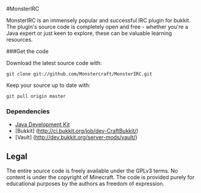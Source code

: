 #MonsterIRC

MonsterIRC is an immensely popular and successful IRC plugin for bukkit. The plugin's source code is completely open and free - whether you're a Java expert or just keen to explore, these can be valuable learning resources. 

###Get the code

Download the latest source code with:

    git clone git://github.com/Monstercraft/MonsterIRC.git
	
Keep your source up to date with:

    git pull origin master


### Dependencies

 * [Java Development Kit](http://www.oracle.com/technetwork/java/javase/downloads/)
 * [Bukkit] (http://ci.bukkit.org/job/dev-CraftBukkit/)
 * [Vault] (http://dev.bukkit.org/server-mods/vault/)


## Legal 

The entire source code is freely available under the GPLv3 terms. No content is under the copyright of Minecraft. The code is provided purely for educational purposes by the authors as freedom of expression.
